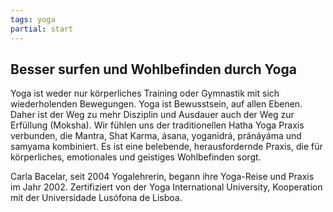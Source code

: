 ```yaml
---
tags: yoga
partial: start
---
```


## Besser surfen und Wohlbefinden durch Yoga

Yoga ist weder nur körperliches Training oder Gymnastik mit sich wiederholenden Bewegungen. Yoga ist Bewusstsein, auf allen Ebenen. Daher ist der Weg zu mehr Disziplin und Ausdauer auch der Weg zur Erfüllung (Moksha). Wir fühlen uns der traditionellen Hatha Yoga Praxis verbunden, die Mantra, Shat Karma, ásana, yoganidrá, pránáyáma und samyama kombiniert. Es ist eine belebende, herausfordernde Praxis, die für körperliches, emotionales und geistiges Wohlbefinden sorgt.

Carla Bacelar, seit 2004 Yogalehrerin, begann ihre Yoga-Reise und Praxis im Jahr 2002. Zertifiziert von der Yoga International University, Kooperation mit der Universidade Lusófona de Lisboa.
